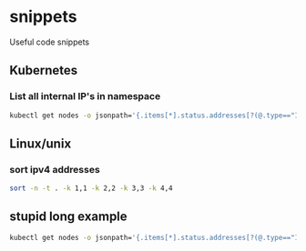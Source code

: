 # snippets
Useful code snippets

## Kubernetes
### List all internal IP's in namespace
```sh
kubectl get nodes -o jsonpath='{.items[*].status.addresses[?(@.type=="InternalIP")].address}'
``` 
## Linux/unix
### sort ipv4 addresses
```sh
sort -n -t . -k 1,1 -k 2,2 -k 3,3 -k 4,4
```
## stupid long example
```sh
kubectl get nodes -o jsonpath='{.items[*].status.addresses[?(@.type=="InternalIP")].address}' kubectl get nodes -o jsonpath='{.items[*].status.addresses[?(@.type=="InternalIP")].address}' kubectl get nodes -o jsonpath='{.items[*].status.addresses[?(@.type=="InternalIP")].address}' kubectl get nodes -o jsonpath='{.items[*].status.addresses[?(@.type=="InternalIP")].address}'23a 124kubectl get nodes -o jsonpath='{.items[*].status.addresses[?(@.type=="InternalIP")].address}'s as
``` 
